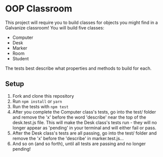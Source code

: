 # OOP Classroom

This project will require you to build classes for objects you might find in a Galvanize classroom! You will build five classes:

* Computer
* Desk
* Marker
* Room
* Student

The tests best describe what properties and methods to build for each.

## Setup

1. Fork and clone this repository
1. Run `npm install` or `yarn`
1. Run the tests with `npm test`
1. After you complete the Computer class's tests, go into the test/ folder and remove the 'x' before the word 'describe' near the top of the desk.test.js file.  This will make the Desk class's tests run - they will no longer appear as 'pending' in your terminal and will either fail or pass.
1. After the Desk class's tests are all passing, go into the test/ folder and remove the 'x' before the 'describe' in marker.test.js...
1. And so on (and so forth), until all tests are passing and no longer pending!

